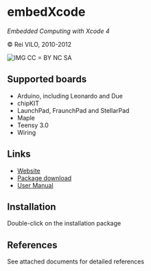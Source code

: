 # embedXcode
*Embedded Computing with Xcode 4*

© Rei VILO, 2010-2012

![IMG](http://i.creativecommons.org/l/by-nc-sa/3.0/nl/88x31.png) CC = BY NC SA 


## Supported boards 

* Arduino, including Leonardo and Due
* chipKIT
* LaunchPad, FraunchPad and StellarPad
* Maple
* Teensy 3.0
* Wiring


## Links

* [Website](http://embedXcode.weebly.com/)
* [Package download](http://embedXcode.weebly.com/download.html)
* [User Manual](http://embedXcode.weebly.com/tutorial.html)
    

## Installation

Double-click on the installation package


## References

See attached documents for detailed references

